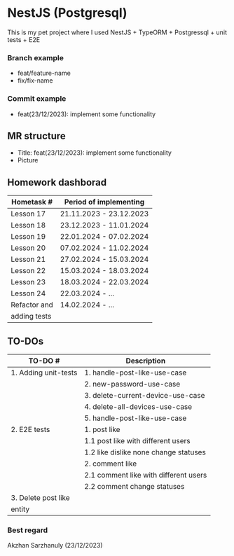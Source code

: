 # NestJS (Postgresql)
This is my pet project where I used NestJS + TypeORM + Postgressql + unit tests + E2E

### Branch example 
* feat/feature-name 
* fix/fix-name

### Commit example 
* feat(23/12/2023): implement some functionality

## MR structure
* Title: feat(23/12/2023): implement some functionality
* Picture

## Homework dashborad
| Hometask #      | Period of implementing                |
|-----------------|---------------------------------------|
| Lesson 17       | 21.11.2023 - 23.12.2023               |
| Lesson 18       | 23.12.2023 - 11.01.2024               |
| Lesson 19       | 22.01.2024 - 07.02.2024               |
| Lesson 20       | 07.02.2024 - 11.02.2024               |
| Lesson 21       | 27.02.2024 - 15.03.2024               |
| Lesson 22       | 15.03.2024 - 18.03.2024               |
| Lesson 23       | 18.03.2024 - 22.03.2024               |
| Lesson 24       | 22.03.2024 - ...                      |
| Refactor and    | 14.02.2024 - ...                      |
| adding tests    |                                       |     






## TO-DOs
| TO-DO #                 | Description                                    |
|-------------------------|------------------------------------------------|
| 1. Adding unit-tests    | 1. handle-post-like-use-case                   |
|                         | 2. new-password-use-case                       |
|                         | 3. delete-current-device-use-case              |
|                         | 4. delete-all-devices-use-case                 |
|                         | 5. handle-post-like-use-case                   |
| 2. E2E tests            | 1.  post like                                  |
|                         | 1.1 post like with different users             |
|                         | 1.2 like dislike none change statuses          |
|                         | 2.  comment like                               |
|                         | 2.1 comment like with different users          |
|                         | 2.2 comment change statuses                    |
| 3. Delete post like     |                                                | 
| entity                  |                                                |



### Best regard 
Akzhan Sarzhanuly (23/12/2023)
